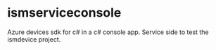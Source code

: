 # ismserviceconsole
Azure devices sdk for c# in a c# console app. Service side to test the ismdevice project.
